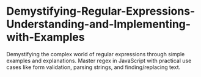 # Demystifying-Regular-Expressions-Understanding-and-Implementing-with-Examples
Demystifying the complex world of regular expressions through simple examples and explanations. Master regex in JavaScript with practical use cases like form validation, parsing strings, and finding/replacing text.
